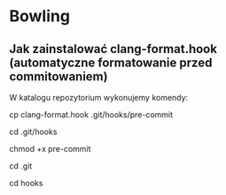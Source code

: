 <h1>Bowling</h1>

<h2>Jak zainstalować clang-format.hook (automatyczne formatowanie przed commitowaniem)</h2>

<p> W katalogu repozytorium wykonujemy komendy:</p>
<p> cp clang-format.hook .git/hooks/pre-commit </p>
<p> cd .git/hooks </p>
<p> chmod +x pre-commit </p>
<p>cd .git</p>
<p>cd hooks</p>
